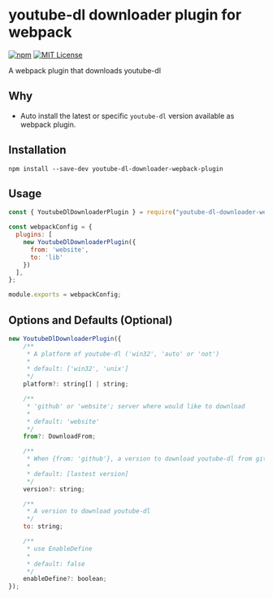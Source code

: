 # youtube-dl downloader plugin for webpack

[![npm][npm-image]][npm-url]
[![MIT License][mit-license-image]][mit-license-url]

[npm-url]: https://www.npmjs.com/package/youtube-dl-downloader-wepback-plugin
[npm-image]: https://img.shields.io/npm/v/youtube-dl-downloader-wepback-plugin.svg?label=npm%20version
[mit-license-url]: LICENSE
[mit-license-image]: https://camo.githubusercontent.com/d59450139b6d354f15a2252a47b457bb2cc43828/68747470733a2f2f696d672e736869656c64732e696f2f6e706d2f6c2f7365727665726c6573732e737667

A webpack plugin that downloads youtube-dl

## Why

- Auto install the latest or specific `youtube-dl` version available as webpack plugin.

## Installation

`npm install --save-dev youtube-dl-downloader-wepback-plugin`

## Usage

```js
const { YoutubeDlDownloaderPlugin } = require("youtube-dl-downloader-wepback-plugin");

const webpackConfig = {
  plugins: [
    new YoutubeDlDownloaderPlugin({
      from: 'website',
      to: 'lib'
    })
  ],
};

module.exports = webpackConfig;
```

## Options and Defaults (Optional)

```js
new YoutubeDlDownloaderPlugin({
    /**
     * A platform of youtube-dl ('win32', 'auto' or 'not')
     *
     * default: ['win32', 'unix']
     */
    platform?: string[] | string;

    /**
     * 'github' or 'website'; server where would like to download
     *
     * default: 'website'
     */
    from?: DownloadFrom;

    /**
     * When {from: 'github'}, a version to download youtube-dl from github releases
     *
     * default: [lastest version]
     */
    version?: string;

    /**
     * A version to download youtube-dl
     */
    to: string;

    /**
     * use EnableDefine
     *
     * default: false
     */
    enableDefine?: boolean;
});
```